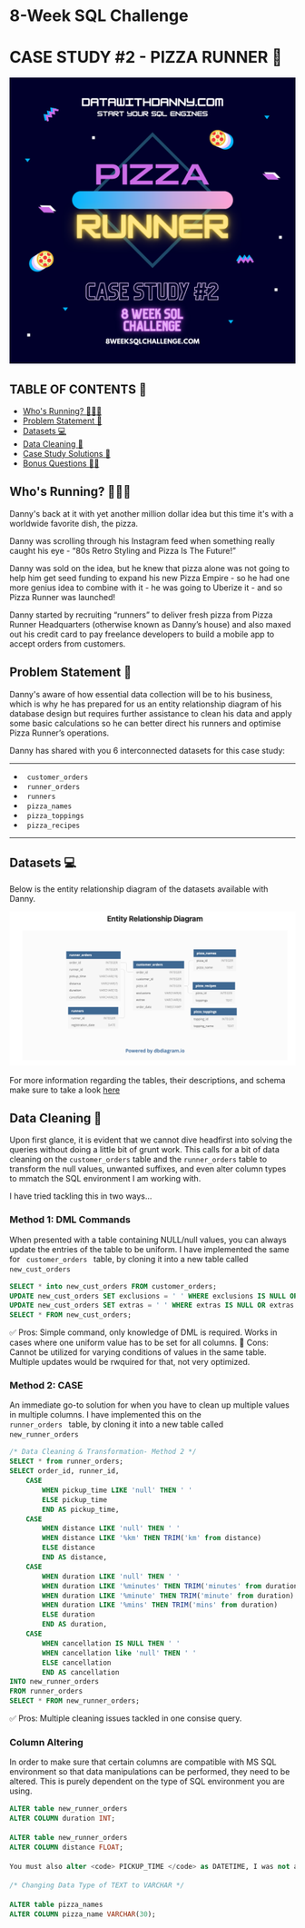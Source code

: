 # 8-Week SQL Challenge

# CASE STUDY #2 - PIZZA RUNNER 🍕

![picturelogo](https://github.com/iaks23/8WeekSqlChallenge/blob/main/img/W2.png)

## TABLE OF CONTENTS 📖
* [Who's Running? 🏃🏻‍♀️](#who's-running)
* [Problem Statement 🔨](#problem-statement)
* [Datasets 💻](#datasets)
* [Data Cleaning 🧹](#cleaning)
* [Case Study Solutions 🔑](#case-study-solutions)
* [Bonus Questions 💃🏻](#bonus-questions)




## Who's Running? 🏃🏻‍♀️ <a name="who's-running"></a>

Danny's back at it with yet another million dollar idea but this time it's with a worldwide favorite dish, the pizza.

Danny was scrolling through his Instagram feed when something really caught his eye - “80s Retro Styling and Pizza Is The Future!”

Danny was sold on the idea, but he knew that pizza alone was not going to help him get seed funding to expand his new Pizza Empire - so he had one more genius idea to combine with it - he was going to Uberize it - and so Pizza Runner was launched!

Danny started by recruiting “runners” to deliver fresh pizza from Pizza Runner Headquarters (otherwise known as Danny’s house) and also maxed out his credit card to pay freelance developers to build a mobile app to accept orders from customers.


## Problem Statement 🔨 <a name="problem-statement"></a>

Danny's aware of how essential data collection will be to his business, which is why he has prepared for us an entity relationship diagram of his database design but requires further assistance to clean his data and apply some basic calculations so he can better direct his runners and optimise Pizza Runner’s operations.

Danny has shared with you 6 interconnected datasets for this case study:

---------------

* <code> customer_orders </code>
* <code> runner_orders </code>
* <code> runners </code>
* <code> pizza_names </code>
* <code> pizza_toppings </code>
* <code> pizza_recipes </code>

---------------

## Datasets 💻 <a name="datasets"></a>

Below is the entity relationship diagram of the datasets available with Danny.

![ER](https://github.com/iaks23/8WeekSqlChallenge/blob/main/img/ER.png)

For more information regarding the tables, their descriptions, and schema make sure to take a look [here](https://8weeksqlchallenge.com/case-study-2/)

## Data Cleaning 🧹 <a name="cleaning"></a>

Upon first glance, it is evident that we cannot dive headfirst into solving the queries without doing a little bit of grunt work. This calls for a bit of data cleaning on the <code>customer_orders</code> table and the <code>runner_orders</code> table to transform the null values, unwanted suffixes, and even alter column types to mmatch the SQL environment I am working with. 

I have tried tackling this in two ways...

### Method 1: DML Commands 

When presented with a table containing NULL/null values, you can always update the entries of the table to be uniform. I have implemented the same for <code> customer_orders </code> table, by cloning it into a new table called <code> new_cust_orders </code>

```sql
SELECT * into new_cust_orders FROM customer_orders;
UPDATE new_cust_orders SET exclusions = ' ' WHERE exclusions IS NULL OR exclusions = 'null'
UPDATE new_cust_orders SET extras = ' ' WHERE extras IS NULL OR extras = 'null'
SELECT * FROM new_cust_orders;
```

✅ Pros: Simple command, only knowledge of DML is required. Works in cases where one uniform value has to be set for all columns. 
🛑 Cons: Cannot be utilized for varying conditions of values in the same table. Multiple updates would be rwquired for that, not very optimized. 

### Method 2: CASE 

An immediate go-to solution for when you have to clean up multiple values in multiple columns. I have implemented this on the <code> runner_orders </code> table, by cloning it into a new table called <code> new_runner_orders </code>

```sql
/* Data Cleaning & Transformation- Method 2 */
SELECT * from runner_orders;
SELECT order_id, runner_id,
    CASE 
        WHEN pickup_time LIKE 'null' THEN ' '
        ELSE pickup_time
        END AS pickup_time,
    CASE 
        WHEN distance LIKE 'null' THEN ' '
        WHEN distance LIKE '%km' THEN TRIM('km' from distance)
        ELSE distance
        END AS distance,
    CASE 
        WHEN duration LIKE 'null' THEN ' '
        WHEN duration LIKE '%minutes' THEN TRIM('minutes' from duration)
        WHEN duration LIKE '%minute' THEN TRIM('minute' from duration)
        WHEN duration LIKE '%mins' THEN TRIM('mins' from duration)
        ELSE duration
        END AS duration,
    CASE 
        WHEN cancellation IS NULL THEN ' '
        WHEN cancellation like 'null' THEN ' '
        ELSE cancellation
        END AS cancellation
INTO new_runner_orders
FROM runner_orders
SELECT * FROM new_runner_orders;
```
✅ Pros: Multiple cleaning issues tackled in one consise query. 

### Column Altering

In order to make sure that certain columns are compatible with MS SQL environment so that data manipulations can be performed, they need to be altered. This is purely dependent on the type of SQL environment you are using.

```sql
ALTER table new_runner_orders 
ALTER COLUMN duration INT;

ALTER table new_runner_orders 
ALTER COLUMN distance FLOAT;

You must also alter <code> PICKUP_TIME </code> as DATETIME, I was not able to create the table with the previous data type so I am not including the code here.

/* Changing Data Type of TEXT to VARCHAR */

ALTER table pizza_names 
ALTER COLUMN pizza_name VARCHAR(30);

```



